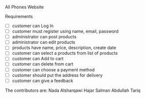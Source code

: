 All Phones Website

Requirements
- [ ] customer can Log In 
- [ ] customer must register using name, email, password
- [ ] administrator can post products
- [ ] administrator can edit products
- [ ] products have name, price, description, create date
- [ ] customer can select a products from list of products
- [ ] customer can Add to cart
- [ ] customer can delete from cart
- [ ] customer can choose a payment method 
- [ ] customer should put the address for delivery
- [ ] customer can give a feedback

The contributors are:
Nada Alsharqawi
Hajar Salman
Abdullah Tariq
